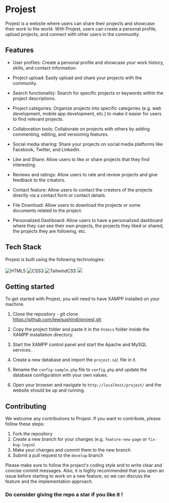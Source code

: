 # Projest

Projest is a website where users can share their projects and showcase their work to the world. With Projest, users can create a personal profile, upload projects, and connect with other users in the community.

## Features

- User profiles: Create a personal profile and showcase your work history, skills, and contact information.

- Project upload: Easily upload and share your projects with the community.

- Search functionality: Search for specific projects or keywords within the project descriptions.

- Project categories: Organize projects into specific categories (e.g. web development, mobile app development, etc.) to make it easier for users to find relevant projects.

- Collaboration tools: Collaborate on projects with others by adding commenting, editing, and versioning features.

- Social media sharing: Share your projects on social media platforms like Facebook, Twitter, and LinkedIn.

- Like and Share: Allow users to like or share projects that they find interesting.

- Reviews and ratings: Allow users to rate and review projects and give feedback to the creators.

- Contact feature: Allow users to contact the creators of the projects directly via a contact form or contact details.

- File Download: Allow users to download the projects or some documents related to the project.

- Personalized Dashboard: Allow users to have a personalized dashboard where they can see their own projects, the projects they liked or shared, the projects they are following, etc.

## Tech Stack

Projest is built using the following technologies: 
<br>
<br>
![HTML5](https://img.shields.io/badge/html5-%23E34F26.svg?style=for-the-badge&logo=html5&logoColor=white)
![CSS3](https://img.shields.io/badge/css3-%231572B6.svg?style=for-the-badge&logo=css3&logoColor=white)
![TailwindCSS](https://img.shields.io/badge/tailwindcss-%2338B2AC.svg?style=for-the-badge&logo=tailwind-css&logoColor=white)
<img src="{https://img.shields.io/badge/firebase-ffca28?style=for-the-badge&logo=firebase&logoColor=black}" />


## Getting started

To get started with Projest, you will need to have XAMPP installed on your machine.

1. Clone the repository - git clone https://github.com/lewisushindi/projest.git

2. Copy the project folder and paste it in the `htdocs` folder inside the XAMPP installation directory.

3. Start the XAMPP control panel and start the Apache and MySQL services.

4. Create a new database and import the `projest.sql` file in it.

5. Rename the `config-sample.php` file to `config.php` and update the database configuration with your own values.

6. Open your browser and navigate to `http://localhost/projest/` and the website should be up and running.

## Contributing

We welcome any contributions to Projest. If you want to contribute, please follow these steps:

1. Fork the repository
2. Create a new branch for your changes (e.g. `feature-new-page` or `fix-bug-login`)
3. Make your changes and commit them to the new branch
4. Submit a pull request to the `develop` branch

Please make sure to follow the project's coding style and to write clear and concise commit messages.
Also, it is highly recommended that you open an issue before starting to work on a new feature, so we can discuss the feature and the implementation approach.

### Do consider giving the repo a star if you like it !
